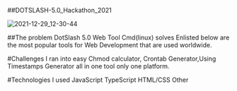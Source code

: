 
##DOTSLASH-5.0_Hackathon_2021

![2021-12-29_12-30-44](https://user-images.githubusercontent.com/36998159/147647626-2cca7dfc-4627-437e-b41f-4aee9a7cd3be.png)


##The problem DotSlash 5.0 Web Tool Cmd(linux) solves
Enlisted below are the most popular tools for Web Development that are used worldwide.

#Challenges I ran into
easy Chmod calculator, Crontab Generator,Using Timestamps Generator all in one tool only one platform.

#Technologies I used
JavaScript TypeScript HTML/CSS Other
